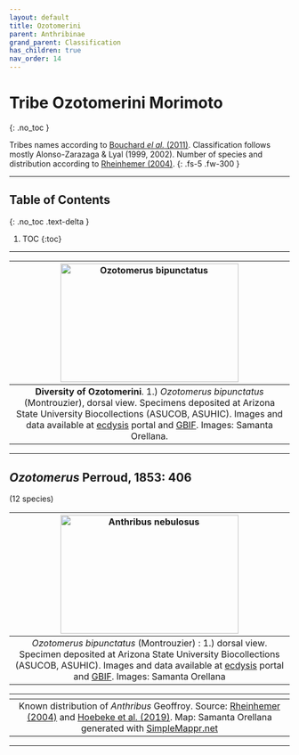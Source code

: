 ```yaml
---
layout: default
title: Ozotomerini
parent: Anthribinae
grand_parent: Classification
has_children: true
nav_order: 14
---
```



# Tribe Ozotomerini Morimoto
{: .no_toc }

Tribes names according to [Bouchard _el al._ (2011)](https://zookeys.pensoft.net/articles.php?id=4001). Classification follows mostly Alonso-Zarazaga & Lyal (1999, 2002). Number of species and distribution according to [Rheinhemer (2004)](https://www.zobodat.at/pdf/Mitt-Ent-Ver-Stuttgart_39_2004_0001-0244.pdf).
{: .fs-5 .fw-300 }

---

## Table of Contents
{: .no_toc .text-delta }

1. TOC
{:toc}

---

| [<img src="https://serv.biokic.asu.edu/imglib/ecdysis/ASU_ASUCOB/ASUCOB0015/ASUCOB0015246_dorsal_edited_1614143098.jpg" alt="Ozotomerus bipunctatus" width="320" height="213.4">](https://serv.biokic.asu.edu/ecdysis/collections/individual/index.php?occid=629192) | 
|:--:| 
|**Diversity of Ozotomerini**. 1.) *Ozotomerus bipunctatus* (Montrouzier), dorsal view. Specimens deposited at Arizona State University Biocollections (ASUCOB, ASUHIC). Images and data available at [ecdysis](https://serv.biokic.asu.edu/ecdysis/index.php) portal and [GBIF](gbif.org). Images: Samanta Orellana.|

---

## _Ozotomerus_ Perroud, 1853: 406
(12 species)

| [<img src="https://serv.biokic.asu.edu/imglib/ecdysis/ASU_ASUCOB/ASUCOB0015/ASUCOB0015246_dorsal_edited_1614143098.jpg" alt="Anthribus nebulosus" width="320" height="213.4">](https://serv.biokic.asu.edu/ecdysis/collections/individual/index.php?occid=629192)  | 
|:--:| 
|_Ozotomerus bipunctatus_ (Montrouzier) : 1.) dorsal view. Specimen deposited at Arizona State University Biocollections (ASUCOB, ASUHIC). Images and data available at [ecdysis](https://serv.biokic.asu.edu/ecdysis/index.php) portal and [GBIF](gbif.org). Images: Samanta Orellana|

|<img src="https://www.simplemappr.net/map/19876" alt="" />| 
|:--:| 
|Known distribution of _Anthribus_ Geoffroy. Source: [Rheinhemer (2004)](https://www.zobodat.at/pdf/Mitt-Ent-Ver-Stuttgart_39_2004_0001-0244.pdf) and [Hoebeke et al. (2019)](https://doi.org/10.1649/0010-065X-73.4.1013). Map: Samanta Orellana generated with [SimpleMappr.net](https://www.simplemappr.net/) |

---
